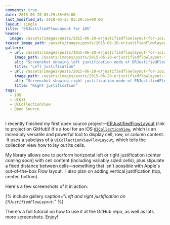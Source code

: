 ```yaml
---
comments: true
date: 2015-06-20 03:29:55+00:00
last_modified_at: 2018-05-25 03:29:55+00:00
layout: single
title: "ERJustifiedFlowLayout for iOS"
header:
  image: /assets/images/posts/2015-06-20-erjustifiedflowlayout-for-ios/eroth-flowlayout-post-feature.png
teaser_image_path: /assets/images/posts/2015-06-20-erjustifiedflowlayout-for-ios/teaser.png
gallery:
  - url: /assets/images/posts/2015-06-20-erjustifiedflowlayout-for-ios/left-justified.png
    image_path: /assets/images/posts/2015-06-20-erjustifiedflowlayout-for-ios/left-justified.png
    alt: "Screenshot showing left justification mode of ERJustifiedFlowLayout"
    title: "Left justification"
  - url: /assets/images/posts/2015-06-20-erjustifiedflowlayout-for-ios/right-justified.png
    image_path: /assets/images/posts/2015-06-20-erjustifiedflowlayout-for-ios/right-justified.png
    alt: "Screenshot showing right justification mode of ERJustifiedFlowLayout"
    title: "Right justification"
tags:
  - iOS
  - UIKit
  - UICollectionView
  - Open Source
---
```


I recently finished my first open source project—[ERJustifiedFlowLayout](https://github.com/eroth/ERJustifiedFlowLayout) (link to project on GitHub)! It's a tool for an iOS [`UICollectionView`](https://developer.apple.com/library/ios/documentation/UIKit/Reference/UICollectionView_class/), which is an incredibly versatile and powerful tool to display cell, row, or column content.  It uses a subclass of a `UICollectionViewFlowLayout`, which tells the collection view how to lay out its cells.

My library allows one to perform horizontal left or right justification (center coming soon) with cell content (including variably sized cells), plus stipulate a fixed distance between cells—something that isn't possible with Apple's out-of-the-box Flow layout.  I also plan on adding vertical justification (top, center, bottom).

Here's a few screenshots of it in action:

{% include gallery caption="*Left and right justification on `ERJustifiedFlowLayout`.*" %}

There's a full tutorial on how to use it at the GitHub repo, as well as lots more screenshots.  Enjoy!
